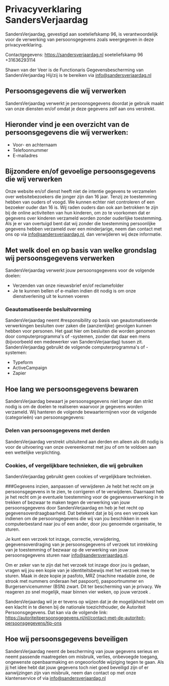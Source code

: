 # Privacyverklaring SandersVerjaardag

SandersVerjaardag, gevestigd aan soeteliefskamp 96, is verantwoordelijk voor de verwerking van persoonsgegevens
zoals weergegeven in deze privacyverklaring.

Contactgegevens:
https://sandersverjaardag.nl
soeteliefskamp 96
+31636293114

Shawn van der Veer is de Functionaris Gegevensbescherming van SandersVerjaardag Hij/zij is te bereiken via
info@sandersverjaardag.nl
## Persoonsgegevens die wij verwerken
SandersVerjaardag verwerkt je persoonsgegevens doordat je gebruik maakt van onze diensten en/of omdat je deze
gegevens zelf aan ons verstrekt.

## Hieronder vind je een overzicht van de persoonsgegevens die wij verwerken:
- Voor- en achternaam
- Telefoonnummer
- E-mailadres


## Bijzondere en/of gevoelige persoonsgegevens die wij verwerken
Onze website en/of dienst heeft niet de intentie gegevens te verzamelen over websitebezoekers die jonger zijn
dan 16 jaar. Tenzij ze toestemming hebben van ouders of voogd. We kunnen echter niet controleren of een bezoeker
ouder dan 16 is. Wij raden ouders dan ook aan betrokken te zijn bij de online activiteiten van hun kinderen, om
zo te voorkomen dat er gegevens over kinderen verzameld worden zonder ouderlijke toestemming. Als je er van
overtuigd bent dat wij zonder die toestemming persoonlijke gegevens hebben verzameld over een minderjarige, neem
dan contact met ons op via info@sandersverjaardag.nl, dan verwijderen wij deze informatie.


## Met welk doel en op basis van welke grondslag wij persoonsgegevens verwerken
SandersVerjaardag verwerkt jouw persoonsgegevens voor de volgende doelen:
- Verzenden van onze nieuwsbrief en/of reclamefolder
- Je te kunnen bellen of e-mailen indien dit nodig is om onze dienstverlening uit te kunnen voeren


### Geautomatiseerde besluitvorming
SandersVerjaardag neemt #responsibility op basis van geautomatiseerde verwerkingen besluiten over zaken die
(aanzienlijke) gevolgen kunnen hebben voor personen. Het gaat hier om besluiten die worden genomen door
computerprogramma's of -systemen, zonder dat daar een mens (bijvoorbeeld een medewerker van SandersVerjaardag)
tussen zit. SandersVerjaardag gebruikt de volgende computerprogramma's of -systemen:

* Typeform
* ActiveCampaign
* Zapier

## Hoe lang we persoonsgegevens bewaren

SandersVerjaardag bewaart je persoonsgegevens niet langer dan strikt nodig is om de doelen te realiseren
waarvoor je gegevens worden verzameld. Wij hanteren de volgende bewaartermijnen voor de volgende (categorieën)
van persoonsgegevens:


### Delen van persoonsgegevens met derden
SandersVerjaardag verstrekt uitsluitend aan derden en alleen als dit nodig is voor de uitvoering van onze
overeenkomst met jou of om te voldoen aan een wettelijke verplichting.


### Cookies, of vergelijkbare technieken, die wij gebruiken
SandersVerjaardag gebruikt geen cookies of vergelijkbare technieken.


###Gegevens inzien, aanpassen of verwijderen
Je hebt het recht om je persoonsgegevens in te zien, te corrigeren of te verwijderen. Daarnaast heb je het recht
om je eventuele toestemming voor de gegevensverwerking in te trekken of bezwaar te maken tegen de verwerking van
jouw persoonsgegevens door SandersVerjaardag en heb je het recht op gegevensoverdraagbaarheid. Dat betekent dat
je bij ons een verzoek kan indienen om de persoonsgegevens die wij van jou beschikken in een computerbestand
naar jou of een ander, door jou genoemde organisatie, te sturen.

Je kunt een verzoek tot inzage, correctie, verwijdering, gegevensoverdraging van je persoonsgegevens of verzoek
tot intrekking van je toestemming of bezwaar op de verwerking van jouw persoonsgegevens sturen naar
info@sandersverjaardag.nl.

Om er zeker van te zijn dat het verzoek tot inzage door jou is gedaan, vragen wij jou een kopie van je
identiteitsbewijs met het verzoek mee te sturen. Maak in deze kopie je pasfoto, MRZ (machine readable zone, de
strook met nummers onderaan het paspoort), paspoortnummer en Burgerservicenummer (BSN) zwart. Dit ter
bescherming van je privacy. We reageren zo snel mogelijk, maar binnen vier weken, op jouw verzoek .

SandersVerjaardag wil je er tevens op wijzen dat je de mogelijkheid hebt om een klacht in te dienen bij de
nationale toezichthouder, de Autoriteit Persoonsgegevens. Dat kan via de volgende link:
https://autoriteitpersoonsgegevens.nl/nl/contact-met-de-autoriteit-persoonsgegevens/tip-ons



## Hoe wij persoonsgegevens beveiligen
SandersVerjaardag neemt de bescherming van jouw gegevens serieus en neemt passende maatregelen om misbruik,
verlies, onbevoegde toegang, ongewenste openbaarmaking en ongeoorloofde wijziging tegen te gaan. Als jij het
idee hebt dat jouw gegevens toch niet goed beveiligd zijn of er aanwijzingen zijn van misbruik, neem dan contact
op met onze klantenservice of via info@sandersverjaardag.nl